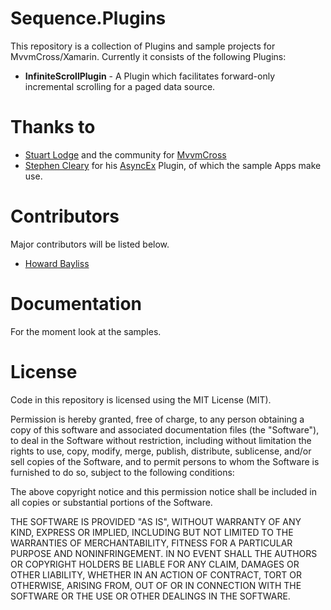 Sequence.Plugins
==========

This repository is a collection of Plugins and sample projects for MvvmCross/Xamarin. Currently it consists of the following Plugins:

- **InfiniteScrollPlugin** - A Plugin which facilitates forward-only incremental scrolling for a paged data source.

Thanks to
=========

- [Stuart Lodge](https://twitter.com/slodge) and the community for [MvvmCross](https://github.com/MvvmCross/MvvmCross)
- [Stephen Cleary](https://twitter.com/astevecleary) for his [AsyncEx](https://github.com/StephenCleary/AsyncEx) Plugin, of which the sample Apps make use.


Contributors 
============
Major contributors will be listed below.

- [Howard Bayliss](http://www.sequence.co.uk/blog/authors/howard-bayliss/)


Documentation
=============

For the moment look at the samples.

License
=======
Code in this repository is licensed using the MIT License (MIT).

Permission is hereby granted, free of charge, to any person obtaining a copy
of this software and associated documentation files (the "Software"), to deal
in the Software without restriction, including without limitation the rights
to use, copy, modify, merge, publish, distribute, sublicense, and/or sell
copies of the Software, and to permit persons to whom the Software is
furnished to do so, subject to the following conditions:

The above copyright notice and this permission notice shall be included in all
copies or substantial portions of the Software.

THE SOFTWARE IS PROVIDED "AS IS", WITHOUT WARRANTY OF ANY KIND, EXPRESS OR
IMPLIED, INCLUDING BUT NOT LIMITED TO THE WARRANTIES OF MERCHANTABILITY,
FITNESS FOR A PARTICULAR PURPOSE AND NONINFRINGEMENT. IN NO EVENT SHALL THE
AUTHORS OR COPYRIGHT HOLDERS BE LIABLE FOR ANY CLAIM, DAMAGES OR OTHER
LIABILITY, WHETHER IN AN ACTION OF CONTRACT, TORT OR OTHERWISE, ARISING FROM,
OUT OF OR IN CONNECTION WITH THE SOFTWARE OR THE USE OR OTHER DEALINGS IN THE
SOFTWARE.

